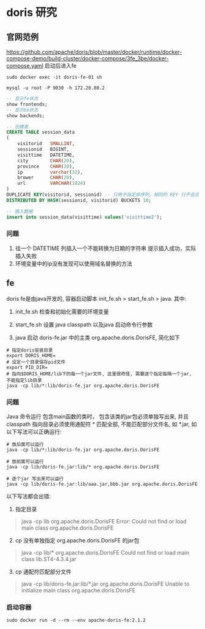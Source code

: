 # doris 研究

## 官网范例
https://github.com/apache/doris/blob/master/docker/runtime/docker-compose-demo/build-cluster/docker-compose/3fe_3be/docker-compose.yaml
启动后进入fe
```shell
sudo docker exec -it doris-fe-01 sh

mysql -u root -P 9030 -h 172.20.80.2

```
```sql
-- 显示fe状态
show frontends;
-- 显示be状态
show backends;

-- 创建表 
CREATE TABLE session_data
(
    visitorid   SMALLINT,
    sessionid   BIGINT,
    visittime   DATETIME,
    city        CHAR(20),
    province    CHAR(20),
    ip          varchar(32),
    brower      CHAR(20),
    url         VARCHAR(1024)
)
DUPLICATE KEY(visitorid, sessionid) -- 只用于指定排序列，相同的 KEY 行不会合并
DISTRIBUTED BY HASH(sessionid, visitorid) BUCKETS 10;

-- 插入数据
insert into session_data(visittime) values('visittime2');
```

### 问题
1. 往一个 DATETIME 列插入一个不能转换为日期的字符串 提示插入成功，实际插入失败
2. 环境变量中的ip没有发现可以使用域名替换的方法

## fe
doris fe是由java开发的, 容器启动脚本 init_fe.sh > start_fe.sh > java.
其中:
1. init_fe.sh 检查和初始化需要的环境变量

2. start_fe.sh 设置 java classpath 以及java 启动命令行参数

3. java 启动 doris-fe.jar 中的主类 org.apache.doris.DorisFE, 简化如下
```shell
# 指定doris安装目录
export DORIS_HOME=
# 设定一个目录保存pid文件
export PID_DIR=
# 指向$DORIS_HOME/lib下的每一个jar文件, 这里很奇怪, 需要逐个指定每隔一个jar, 不能指定lib目录
java -cp lib/*:lib/doris-fe.jar org.apache.doris.DorisFE
```

### 问题
Java 命令运行 包含main函数的类时， 包含该类的jar包必须单独写出来, 并且classpath 指向目录必须使用通配符 * 匹配全部, 不能匹配部分文件名, 如 *.jar, 如以下写法可以正确运行:
```shell
# 放后面可以运行
java -cp lib/*:lib/doris-fe.jar org.apache.doris.DorisFE

# 放前面可以运行
java -cp lib/doris-fe.jar:lib/* org.apache.doris.DorisFE

# 逐个jar 写出来可以运行
java -cp lib/doris-fe.jar:lib/aaa.jar,bbb.jar org.apache.doris.DorisFE
```

以下写法都会出错:

1. 指定目录
> java -cp lib org.apache.doris.DorisFE
> Error: Could not find or load main class org.apache.doris.DorisFE

2. cp 没有单独指定 org.apache.doris.DorisFE 的jar包
> java -cp lib/* org.apache.doris.DorisFE
> Could not find or load main class lib.ST4-4.3.4.jar

3. cp 通配符匹配部分文件
> java -cp lib/doris-fe.jar:lib/*.jar org.apache.doris.DorisFE
>  Unable to initialize main class org.apache.doris.DorisFE

### 启动容器
```shell
sudo docker run -d --rm --env apache-doris-fe:2.1.2

```